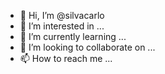 - 👋 Hi, I’m @silvacarlo
- 👀 I’m interested in ...
- 🌱 I’m currently learning ...
- 💞️ I’m looking to collaborate on ...
- 📫 How to reach me ...

<!---
silvacarlo/silvacarlo is a ✨ special ✨ repository because its `README.md` (this file) appears on your GitHub profile.
You can click the Preview link to take a look at your changes.
--->
